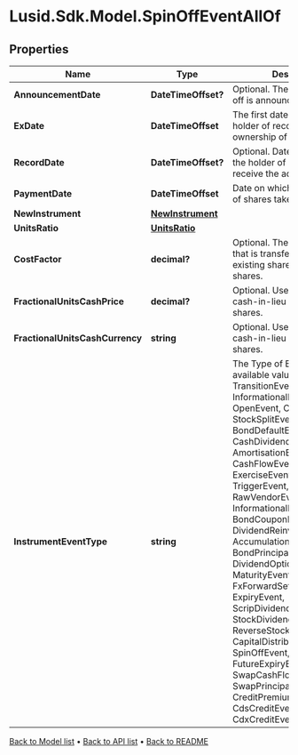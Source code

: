 # Lusid.Sdk.Model.SpinOffEventAllOf

## Properties

Name | Type | Description | Notes
------------ | ------------- | ------------- | -------------
**AnnouncementDate** | **DateTimeOffset?** | Optional.  The date the spin-off is announced. | [optional] 
**ExDate** | **DateTimeOffset** | The first date on which the holder of record has entitled ownership of the new shares. | 
**RecordDate** | **DateTimeOffset?** | Optional.  Date you have to be the holder of record in order to receive the additional shares. | [optional] 
**PaymentDate** | **DateTimeOffset** | Date on which the distribution of shares takes place. | 
**NewInstrument** | [**NewInstrument**](NewInstrument.md) |  | 
**UnitsRatio** | [**UnitsRatio**](UnitsRatio.md) |  | 
**CostFactor** | **decimal?** | Optional. The fraction of cost that is transferred from the existing shares to the new shares. | [optional] 
**FractionalUnitsCashPrice** | **decimal?** | Optional. Used in calculating cash-in-lieu of fractional shares. | [optional] 
**FractionalUnitsCashCurrency** | **string** | Optional. Used in calculating cash-in-lieu of fractional shares. | [optional] 
**InstrumentEventType** | **string** | The Type of Event. The available values are: TransitionEvent, InformationalEvent, OpenEvent, CloseEvent, StockSplitEvent, BondDefaultEvent, CashDividendEvent, AmortisationEvent, CashFlowEvent, ExerciseEvent, ResetEvent, TriggerEvent, RawVendorEvent, InformationalErrorEvent, BondCouponEvent, DividendReinvestmentEvent, AccumulationEvent, BondPrincipalEvent, DividendOptionEvent, MaturityEvent, FxForwardSettlementEvent, ExpiryEvent, ScripDividendEvent, StockDividendEvent, ReverseStockSplitEvent, CapitalDistributionEvent, SpinOffEvent, MergerEvent, FutureExpiryEvent, SwapCashFlowEvent, SwapPrincipalEvent, CreditPremiumCashFlowEvent, CdsCreditEvent, CdxCreditEvent | 

[Back to Model list](../README.md#documentation-for-models) &#8226; [Back to API list](../README.md#documentation-for-api-endpoints) &#8226; [Back to README](../README.md)

